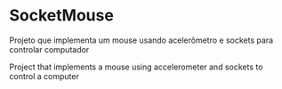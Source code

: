# SocketMouse
Projeto que implementa um mouse usando acelerômetro e sockets para controlar computador 

Project that implements a mouse using accelerometer and sockets to control a computer
